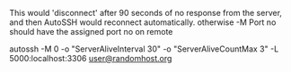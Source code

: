 This would 'disconnect' after 90 seconds of no response from the server, and then AutoSSH would reconnect automatically.
otherwise -M Port no should have the assigned port no on remote

autossh -M 0 -o "ServerAliveInterval 30" -o "ServerAliveCountMax 3" -L 5000:localhost:3306 user@randomhost.org

